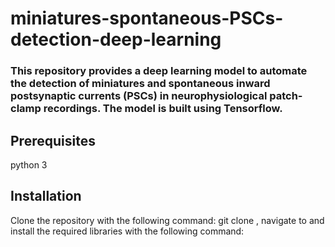 # miniatures-spontaneous-PSCs-detection-deep-learning
### This repository provides a deep learning model to automate the detection of miniatures and spontaneous inward postsynaptic currents (PSCs) in neurophysiological patch-clamp recordings. The model is built using Tensorflow.

## Prerequisites
python 3

## Installation
Clone the repository with the following command: git clone 
, navigate to and install the required libraries with the following command:
